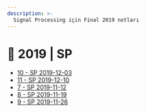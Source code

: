 ```yaml
---
description: >-
  Signal Processing için Final 2019 notları
---
```


# 📅 2019 \| SP

<!--YPackage.YGitbookIntegration-tarafından-otomatik-oluşturulmuştur-->

- [10 - SP 2019-12-03](10%20-%20SP%202019-12-03.pdf)
- [11 - SP 2019-12-10](11%20-%20SP%202019-12-10.pdf)
- [7 - SP 2019-11-12](7%20-%20SP%202019-11-12.pdf)
- [8 - SP 2019-11-19](8%20-%20SP%202019-11-19.pdf)
- [9 - SP 2019-11-26](9%20-%20SP%202019-11-26.pdf)

<!--YPackage.YGitbookIntegration-tarafından-otomatik-oluşturulmuştur-->
